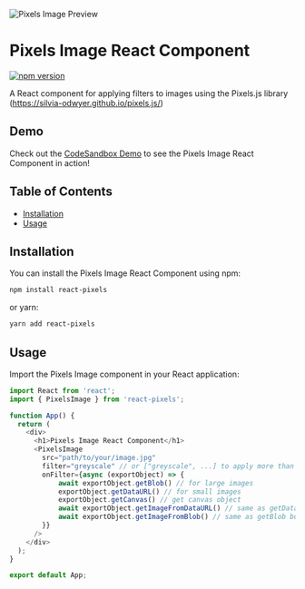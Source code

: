 ![Pixels Image Preview](https://i.imgur.com/X4n19PP.png)


# Pixels Image React Component

[![npm version](https://badge.fury.io/js/react-pixels.svg)](https://badge.fury.io/js/react-pixels)

A React component for applying filters to images using the Pixels.js library (https://silvia-odwyer.github.io/pixels.js/)

## Demo

Check out the [CodeSandbox Demo](https://codesandbox.io/p/sandbox/busy-smoke-zqrpyd) to see the Pixels Image React Component in action!

## Table of Contents

- [Installation](#installation)
- [Usage](#usage)

## Installation

You can install the Pixels Image React Component using npm:

```bash
npm install react-pixels
```

or yarn:

```bash
yarn add react-pixels
```

## Usage

Import the Pixels Image component in your React application:

```javascript
import React from 'react';
import { PixelsImage } from 'react-pixels';

function App() {
  return (
    <div>
      <h1>Pixels Image React Component</h1>
      <PixelsImage
        src="path/to/your/image.jpg"
        filter="greyscale" // or ["greyscale", ...] to apply more than one filter
        onFilter={async (exportObject) => {
            await exportObject.getBlob() // for large images
            exportObject.getDataURL() // for small images
            exportObject.getCanvas() // get canvas object
            await exportObject.getImageFromDataURL() // same as getDataURL but as a <img> element
            await exportObject.getImageFromBlob() // same as getBlob but as a <img> element
        }}
      />
    </div>
  );
}

export default App;
```
